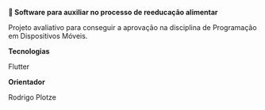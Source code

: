 **🍎 Software para auxiliar no processo de reeducação alimentar**

Projeto avaliativo para conseguir a aprovação na disciplina de Programação
em Dispositivos Móveis.

**Tecnologias**

Flutter

**Orientador**

Rodrigo Plotze
